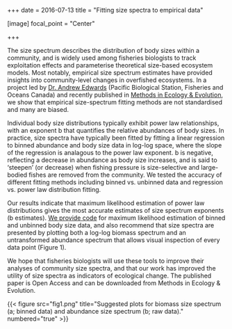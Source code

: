+++
date = 2016-07-13
title = "Fitting size spectra to empirical data"

[image]
focal_point = "Center"

+++

The size spectrum describes the distribution of body sizes within a community, and is widely used among fisheries biologists to track exploitation effects and parameterise theoretical size-based ecosystem models. Most notably, empirical size spectrum estimates have provided insights into community-level changes in overfished ecosystems. In a project led by [Dr. Andrew Edwards](http://www.chebucto.ns.ca/~english/) (Pacific Biological Station, Fisheries and Oceans Canada) and recently published in [Methods in Ecology & Evolution](http://onlinelibrary.wiley.com/doi/10.1111/2041-210X.12641/abstract), we show that empirical size-spectrum fitting methods are not standardised and many are biased.

Individual body size distributions typically exhibit power law relationships, with an exponent b that quantifies the relative abundances of body sizes. In practice, size spectra have typically been fitted by fitting a linear regression to binned abundance and body size data in log-log space, where the slope of the regression is analagous to the power law exponent. b is negative, reflecting a decrease in abundance as body size increases, and is said to ‘steepen’ (or decrease) when fishing pressure is size-selective and large-bodied fishes are removed from the community. We tested the accuracy of different fitting methods including binned vs. unbinned data and regression vs. power law distribution fitting.

Our results indicate that maximum likelihood estimation of power law distributions gives the most accurate estimates of size spectrum exponents (b estimates). [We provide code](http://github.com/andrew-edwards/fitting-size-spectra/) for maximum likelihood estimation of binned and unbinned body size data, and also recommend that size spectra are presented by plotting both a log-log biomass spectrum and an untransformed abundance spectrum that allows visual inspection of every data point (Figure 1).

We hope that fisheries biologists will use these tools to improve their analyses of community size spectra, and that our work has improved the utility of size spectra as indicators of ecological change. The published paper is Open Access and can be downloaded from Methods in Ecology & Evolution.

{{< figure src="fig1.png" title="Suggested plots for biomass size spectrum (a; binned data) and abundance size spectrum (b; raw data)." numbered="true" >}}
